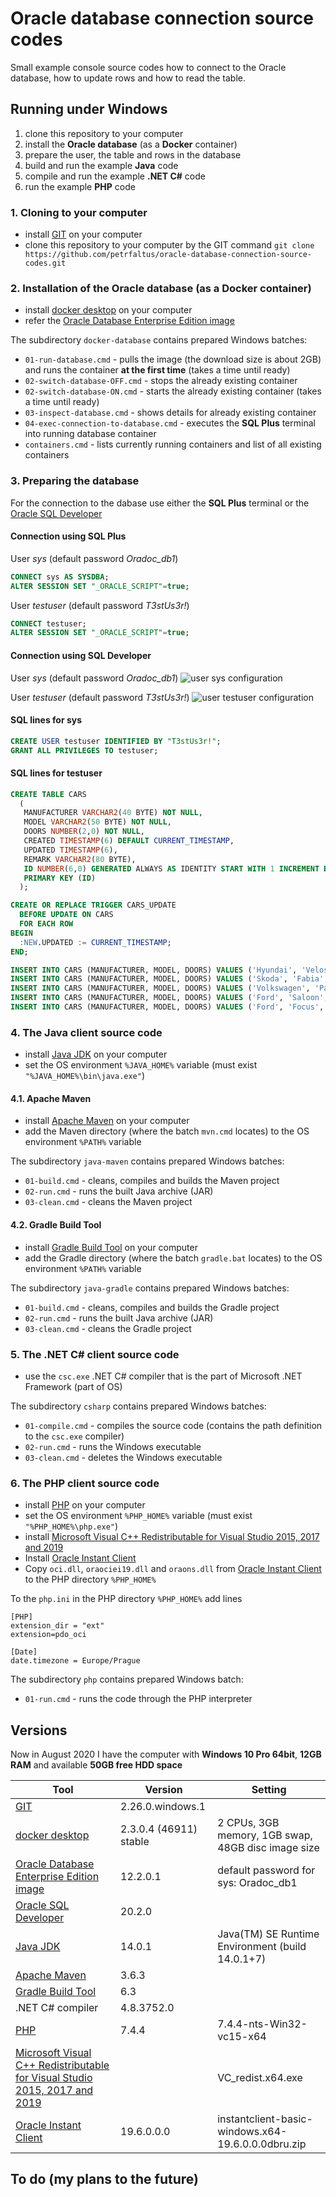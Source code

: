 # Oracle database connection source codes
Small example console source codes how to connect to the Oracle database, how to update rows and how to read the table.

## Running under Windows
1. clone this repository to your computer
2. install the **Oracle database** (as a **Docker** container)
3. prepare the user, the table and rows in the database
4. build and run the example **Java** code
5. compile and run the example **.NET C#** code
6. run the example **PHP** code

### 1. Cloning to your computer
- install [GIT] on your computer
- clone this repository to your computer by the GIT command
  `git clone https://github.com/petrfaltus/oracle-database-connection-source-codes.git`

### 2. Installation of the Oracle database (as a Docker container)
- install [docker desktop] on your computer
- refer the [Oracle Database Enterprise Edition image]

The subdirectory `docker-database` contains prepared Windows batches:
- `01-run-database.cmd` - pulls the image (the download size is about 2GB) and runs the container **at the first time** (takes a time until ready)
- `02-switch-database-OFF.cmd` - stops the already existing container
- `02-switch-database-ON.cmd` - starts the already existing container (takes a time until ready)
- `03-inspect-database.cmd` - shows details for already existing container
- `04-exec-connection-to-database.cmd` - executes the **SQL Plus** terminal into running database container
- `containers.cmd` - lists currently running containers and list of all existing containers

### 3. Preparing the database
For the connection to the dabase use either the **SQL Plus** terminal or the [Oracle SQL Developer]

#### Connection using SQL Plus
User *sys* (default password *Oradoc_db1*)
```sql
CONNECT sys AS SYSDBA;
ALTER SESSION SET "_ORACLE_SCRIPT"=true;
```

User *testuser* (default password *T3stUs3r!*)
```sql
CONNECT testuser;
ALTER SESSION SET "_ORACLE_SCRIPT"=true;
```

#### Connection using SQL Developer
User *sys* (default password *Oradoc_db1*)
![user sys configuration](sql.developer.sys.png)

User *testuser* (default password *T3stUs3r!*)
![user testuser configuration](sql.developer.testuser.png)

#### SQL lines for sys
```sql
CREATE USER testuser IDENTIFIED BY "T3stUs3r!";
GRANT ALL PRIVILEGES TO testuser;
```

#### SQL lines for testuser
```sql
CREATE TABLE CARS
  (
   MANUFACTURER VARCHAR2(40 BYTE) NOT NULL,
   MODEL VARCHAR2(50 BYTE) NOT NULL,
   DOORS NUMBER(2,0) NOT NULL,
   CREATED TIMESTAMP(6) DEFAULT CURRENT_TIMESTAMP,
   UPDATED TIMESTAMP(6),
   REMARK VARCHAR2(80 BYTE),
   ID NUMBER(6,0) GENERATED ALWAYS AS IDENTITY START WITH 1 INCREMENT BY 1 NOT NULL,
   PRIMARY KEY (ID)
  );

CREATE OR REPLACE TRIGGER CARS_UPDATE
  BEFORE UPDATE ON CARS
  FOR EACH ROW
BEGIN
  :NEW.UPDATED := CURRENT_TIMESTAMP;
END;

INSERT INTO CARS (MANUFACTURER, MODEL, DOORS) VALUES ('Hyundai', 'Veloster', 3);
INSERT INTO CARS (MANUFACTURER, MODEL, DOORS) VALUES ('Skoda', 'Fabia', 5);
INSERT INTO CARS (MANUFACTURER, MODEL, DOORS) VALUES ('Volkswagen', 'Passat', 4);
INSERT INTO CARS (MANUFACTURER, MODEL, DOORS) VALUES ('Ford', 'Saloon', 4);
INSERT INTO CARS (MANUFACTURER, MODEL, DOORS) VALUES ('Ford', 'Focus', 5);
```

### 4. The Java client source code
- install [Java JDK] on your computer
- set the OS environment `%JAVA_HOME%` variable (must exist `"%JAVA_HOME%\bin\java.exe"`)

#### 4.1. Apache Maven
- install [Apache Maven] on your computer
- add the Maven directory (where the batch `mvn.cmd` locates) to the OS environment `%PATH%` variable

The subdirectory `java-maven` contains prepared Windows batches:
- `01-build.cmd` - cleans, compiles and builds the Maven project
- `02-run.cmd` - runs the built Java archive (JAR)
- `03-clean.cmd` - cleans the Maven project

#### 4.2. Gradle Build Tool
- install [Gradle Build Tool] on your computer
- add the Gradle directory (where the batch `gradle.bat` locates) to the OS environment `%PATH%` variable

The subdirectory `java-gradle` contains prepared Windows batches:
- `01-build.cmd` - cleans, compiles and builds the Gradle project
- `02-run.cmd` - runs the built Java archive (JAR)
- `03-clean.cmd` - cleans the Gradle project

### 5. The .NET C# client source code
- use the `csc.exe` .NET C# compiler that is the part of Microsoft .NET Framework (part of OS)

The subdirectory `csharp` contains prepared Windows batches:
- `01-compile.cmd` - compiles the source code (contains the path definition to the `csc.exe` compiler)
- `02-run.cmd` - runs the Windows executable
- `03-clean.cmd` - deletes the Windows executable

### 6. The PHP client source code
- install [PHP] on your computer
- set the OS environment `%PHP_HOME%` variable (must exist `"%PHP_HOME%\php.exe"`)
- install [Microsoft Visual C++ Redistributable for Visual Studio 2015, 2017 and 2019]
- Install [Oracle Instant Client]
- Copy `oci.dll`, `oraociei19.dll` and `oraons.dll` from [Oracle Instant Client] to the PHP directory `%PHP_HOME%`

To the `php.ini` in the PHP directory `%PHP_HOME%` add lines
```
[PHP]
extension_dir = "ext"
extension=pdo_oci

[Date]
date.timezone = Europe/Prague
```

The subdirectory `php` contains prepared Windows batch:
- `01-run.cmd` - runs the code through the PHP interpreter

## Versions
Now in August 2020 I have the computer with **Windows 10 Pro 64bit**, **12GB RAM** and available **50GB free HDD space**

| Tool | Version | Setting |
| ------ | ------ | ------ |
| [GIT] | 2.26.0.windows.1 | |
| [docker desktop] | 2.3.0.4 (46911) stable | 2 CPUs, 3GB memory, 1GB swap, 48GB disc image size |
| [Oracle Database Enterprise Edition image] | 12.2.0.1 | default password for sys: Oradoc_db1 |
| [Oracle SQL Developer] | 20.2.0 | |
| [Java JDK] | 14.0.1 | Java(TM) SE Runtime Environment (build 14.0.1+7) |
| [Apache Maven] | 3.6.3 | |
| [Gradle Build Tool] | 6.3 | |
| .NET C# compiler | 4.8.3752.0 | |
| [PHP] | 7.4.4 | 7.4.4-nts-Win32-vc15-x64 |
| [Microsoft Visual C++ Redistributable for Visual Studio 2015, 2017 and 2019] | | VC_redist.x64.exe |
| [Oracle Instant Client] | 19.6.0.0.0 | instantclient-basic-windows.x64-19.6.0.0.0dbru.zip |

## To do (my plans to the future)


[GIT]: <https://git-scm.com>
[docker desktop]: <https://docs.docker.com/desktop/>
[Oracle Database Enterprise Edition image]: <https://hub.docker.com/_/oracle-database-enterprise-edition>
[Oracle SQL Developer]: <https://www.oracle.com/database/technologies/appdev/sqldeveloper-landing.html>
[Java JDK]: <https://www.oracle.com/java/technologies/javase-downloads.html>
[Apache Maven]: <https://maven.apache.org/>
[Gradle Build Tool]: <https://gradle.org/>
[PHP]: <https://www.php.net/>
[Microsoft Visual C++ Redistributable for Visual Studio 2015, 2017 and 2019]: <https://support.microsoft.com/en-us/help/2977003/the-latest-supported-visual-c-downloads>
[Oracle Instant Client]: <https://www.oracle.com/database/technologies/instant-client/downloads.html>
